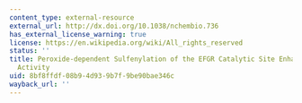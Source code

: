 ```yaml
---
content_type: external-resource
external_url: http://dx.doi.org/10.1038/nchembio.736
has_external_license_warning: true
license: https://en.wikipedia.org/wiki/All_rights_reserved
status: ''
title: Peroxide-dependent Sulfenylation of the EFGR Catalytic Site Enhances Kinase
  Activity
uid: 8bf8ffdf-08b9-4d93-9b7f-9be90bae346c
wayback_url: ''
---
```

